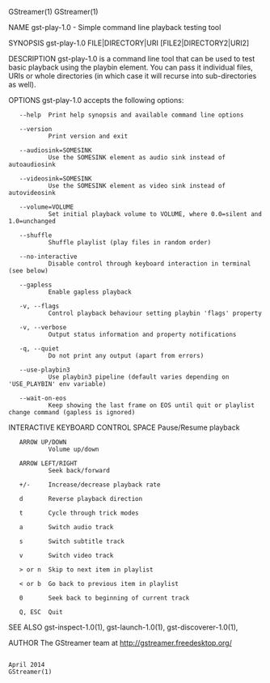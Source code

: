 GStreamer(1)                                                                                                                                                                                     GStreamer(1)

NAME
       gst-play-1.0 - Simple command line playback testing tool

SYNOPSIS
       gst-play-1.0 FILE|DIRECTORY|URI [FILE2|DIRECTORY2|URI2]

DESCRIPTION
       gst-play-1.0 is a command line tool that can be used to test basic playback using the playbin element. You can pass it individual files, URIs or whole directories (in which case it will recurse into
       sub-directories as well).

OPTIONS
       gst-play-1.0 accepts the following options:

       --help  Print help synopsis and available command line options

       --version
               Print version and exit

       --audiosink=SOMESINK
               Use the SOMESINK element as audio sink instead of autoaudiosink

       --videosink=SOMESINK
               Use the SOMESINK element as video sink instead of autovideosink

       --volume=VOLUME
               Set initial playback volume to VOLUME, where 0.0=silent and 1.0=unchanged

       --shuffle
               Shuffle playlist (play files in random order)

       --no-interactive
               Disable control through keyboard interaction in terminal (see below)

       --gapless
               Enable gapless playback

       -v, --flags
               Control playback behaviour setting playbin 'flags' property

       -v, --verbose
               Output status information and property notifications

       -q, --quiet
               Do not print any output (apart from errors)

       --use-playbin3
               Use playbin3 pipeline (default varies depending on 'USE_PLAYBIN' env variable)

       --wait-on-eos
               Keep showing the last frame on EOS until quit or playlist change command (gapless is ignored)

INTERACTIVE KEYBOARD CONTROL
       SPACE   Pause/Resume playback

       ARROW UP/DOWN
               Volume up/down

       ARROW LEFT/RIGHT
               Seek back/forward

       +/-     Increase/decrease playback rate

       d       Reverse playback direction

       t       Cycle through trick modes

       a       Switch audio track

       s       Switch subtitle track

       v       Switch video track

       > or n  Skip to next item in playlist

       < or b  Go back to previous item in playlist

       0       Seek back to beginning of current track

       Q, ESC  Quit

SEE ALSO
       gst-inspect-1.0(1), gst-launch-1.0(1), gst-discoverer-1.0(1),

AUTHOR
       The GStreamer team at http://gstreamer.freedesktop.org/

                                                                                                  April 2014                                                                                     GStreamer(1)
